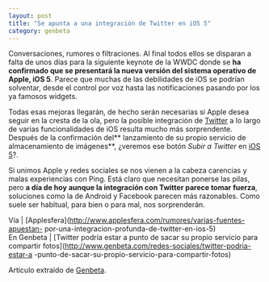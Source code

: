 ```yaml
---
layout: post
title: "Se apunta a una integración de Twitter en iOS 5"
category: genbeta
---
```




Conversaciones, rumores o filtraciones. Al final todos ellos se disparan a
falta de unos días para la siguiente keynote de la WWDC donde se **ha
confirmado que se presentará la nueva versión del sistema operativo de Apple,
iOS 5**. Parece que muchas de las debilidades de iOS se podrían solventar,
desde el control por voz hasta las notificaciones pasando por los ya famosos
widgets.

Todas esas mejoras llegarán, de hecho serán necesarias si Apple desea seguir
en la cresta de la ola, pero la posible integración de
[Twitter](http://www.genbeta.com/productos/plataformas-de-blogs/twitter) a lo
largo de varias funcionalidades de iOS resulta mucho más sorprendente. Después
de la confirmación del** lanzamiento de su propio servicio de almacenamiento
de imágenes**, ¿veremos ese botón _Subir a Twitter_ en [iOS
5](http://www.genbeta.com/productos/sistemas-operativos/ios-5)?.

Si unimos Apple y redes sociales se nos vienen a la cabeza carencias y malas
experiencias con Ping. Está claro que necesitan ponerse las pilas, pero **a
día de hoy aunque la integración con Twitter parece tomar fuerza**, soluciones
como la de Android y Facebook parecen más razonables. Como suele ser habitual,
para bien o para mal, nos sorprenderán.

Vía | [Applesfera](http://www.applesfera.com/rumores/varias-fuentes-apuestan-
por-una-integracion-profunda-de-twitter-en-ios-5)  
En Genbeta | [Twitter podría estar a punto de sacar su propio servicio para
compartir fotos](http://www.genbeta.com/redes-sociales/twitter-podria-estar-a
-punto-de-sacar-su-propio-servicio-para-compartir-fotos)

Artículo extraído de [Genbeta](http://www.genbeta.com).